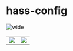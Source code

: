 # hass-config

![wide](https://github.com/ngocjohn/hass-config/assets/96962827/0409cc53-6305-4f4b-8b51-9a4b44845a32)


<table>
  <tr>
    <td width="50%" ><img src="https://github.com/ngocjohn/hass-config/assets/96962827/f31727f9-9061-4d83-b34e-5e430d75dd93"></td>
    <td width="50%" ><img src="https://github.com/ngocjohn/hass-config/assets/96962827/ef3c29a0-83f9-4a3c-98df-f63c49a30b48"></td>
  </tr>
</table>
